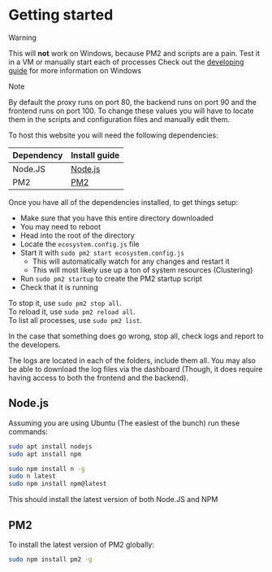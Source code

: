 # Getting started

> [!WARNING]
> This will **not** work on Windows, because PM2 and scripts are a pain.
> Test it in a VM or manually start each of processes
> Check out the [developing guide](/developing-guide.md) for more information on Windows

> [!NOTE]
> By default the proxy runs on port 80, the backend runs on port 90 and the frontend runs on port 100.
> To change these values you will have to locate them in the scripts and configuration files and manually edit them.

To host this website you will need the following dependencies:

| Dependency | Install guide      |
|------------|--------------------|
| Node.JS    | [Node.js](#nodejs) |
| PM2        | [PM2](#pm2)        |

Once you have all of the dependencies installed, to get things setup:

- Make sure that you have this entire directory downloaded
- You may need to reboot
- Head into the root of the directory
- Locate the `ecosystem.config.js` file
- Start it with `sudo pm2 start ecosystem.config.js`
  - This will automatically watch for any changes and restart it
  - This will most likely use up a ton of system resources (Clustering)
- Run `sudo pm2 startup` to create the PM2 startup script
- Check that it is running

To stop it, use `sudo pm2 stop all`.<br />
To reload it, use `sudo pm2 reload all`.<br />
To list all processes, use `sudo pm2 list`.

In the case that something does go wrong, stop all, check logs and report to the developers.

The logs are located in each of the folders, include them all.
You may also be able to download the log files via the dashboard (Though, it does require having access to both the frontend and the backend).

## Node.js
Assuming you are using Ubuntu (The easiest of the bunch) run these commands:
```bash
sudo apt install nodejs
sudo apt install npm

sudo npm install n -g
sudo n latest
sudo npm install npm@latest
```
This should install the latest version of both Node.JS and NPM

## PM2
To install the latest version of PM2 globally:
```bash
sudo npm install pm2 -g
```